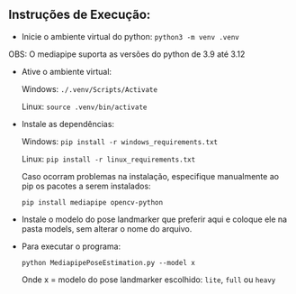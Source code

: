 <h2>Instruções de Execução: </h2>

* Inicie o ambiente virtual do python: `python3 -m venv .venv`

OBS: O mediapipe suporta as versões do python de 3.9 até 3.12

* Ative o ambiente virtual:

    Windows: `./.venv/Scripts/Activate`

    Linux: `source .venv/bin/activate`

* Instale as dependências:
    
    Windows: `pip install -r windows_requirements.txt`

    Linux: `pip install -r linux_requirements.txt`

    Caso ocorram problemas na instalação, especifique manualmente ao pip os pacotes a serem instalados:

    `pip install mediapipe opencv-python` 

* Instale o modelo do pose landmarker que preferir aqui e coloque ele na pasta models, sem alterar o nome do arquivo.

* Para executar o programa:

    `python MediapipePoseEstimation.py --model x`

    Onde x = modelo do pose landmarker escolhido: `lite`, `full` ou `heavy`
